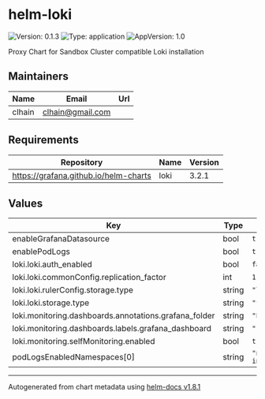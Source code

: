 # helm-loki

![Version: 0.1.3](https://img.shields.io/badge/Version-0.1.3-informational?style=flat-square) ![Type: application](https://img.shields.io/badge/Type-application-informational?style=flat-square) ![AppVersion: 1.0](https://img.shields.io/badge/AppVersion-1.0-informational?style=flat-square)

Proxy Chart for Sandbox Cluster compatible Loki installation

## Maintainers

| Name | Email | Url |
| ---- | ------ | --- |
| clhain | <clhain@gmail.com> |  |

## Requirements

| Repository | Name | Version |
|------------|------|---------|
| https://grafana.github.io/helm-charts | loki | 3.2.1 |

## Values

| Key | Type | Default | Description |
|-----|------|---------|-------------|
| enableGrafanaDatasource | bool | `true` |  |
| enablePodLogs | bool | `true` |  |
| loki.loki.auth_enabled | bool | `false` |  |
| loki.loki.commonConfig.replication_factor | int | `1` |  |
| loki.loki.rulerConfig.storage.type | string | `"local"` |  |
| loki.loki.storage.type | string | `"filesystem"` |  |
| loki.monitoring.dashboards.annotations.grafana_folder | string | `"Loki"` |  |
| loki.monitoring.dashboards.labels.grafana_dashboard | string | `"1"` |  |
| loki.monitoring.selfMonitoring.enabled | bool | `true` |  |
| podLogsEnabledNamespaces[0] | string | `"nginx-ingress"` |  |

----------------------------------------------
Autogenerated from chart metadata using [helm-docs v1.8.1](https://github.com/norwoodj/helm-docs/releases/v1.8.1)
